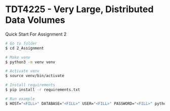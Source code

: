 # TDT4225 - Very Large, Distributed Data Volumes

Quick Start For Assignment 2

```sh
# Go to folder
$ cd 2_Assignment

# Make venv
$ python3 -m venv venv

# Activate venv
$ source venv/bin/activate

# Install requirements
$ pip install -r requirements.txt

# Run example
$ HOST="<FILL>" DATABASE="<FILL>" USER="<FILL>" PASSWORD="<FILL>" python example.py
```
